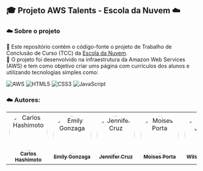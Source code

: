 ## 🎓 Projeto AWS Talents - Escola da Nuvem ☁️
### ☁️ Sobre o projeto
🧡 Este repositório contém o código-fonte o projeto de Trabalho de Conclusão de Curso (TCC) da [Escola da Nuvem](https://escoladanuvem.org/). <br /> 🧡 O projeto foi desenvolvido na infraestrutura da Amazon Web Services (AWS) e tem como objetivo criar ums página com currículos dos alunos e utilizando tecnologias simples como:<br />

![AWS](https://img.shields.io/badge/AWS-%23FF9900.svg?style=for-the-badge&logo=amazon-aws&logoColor=white)  ![HTML5](https://img.shields.io/badge/html5-%23E34F26.svg?style=for-the-badge&logo=html5&logoColor=white) ![CSS3](https://img.shields.io/badge/css3-%231572B6.svg?style=for-the-badge&logo=css3&logoColor=white) ![JavaScript](https://img.shields.io/badge/JavaScript-F7DF1E?style=for-the-badge&logo=javascript&logoColor=black)


### ☁️ Autores: 
<table align="center">
<tr>
<td align="center"><a href="https://github.com/YuichiYH"><img style="border-radius: 50%;" src="https://github.com/YuichiYH.png" width="100px;" alt="Carlos Hashimoto"/><br /><sub><b>Carlos Hashimoto </b></sub></a><br/></td>
<td align="center"><a href="https://github.com/videodegatinho"><img style="border-radius: 50%;" src="https://github.com/videodegatinho.png" width="100px;" alt="Emily Gonzaga"/><br /><sub><b>Emily Gonzaga </b></sub></a><br/></td> 
<td align="center"><a href="https://github.com/jennifer-cruz"><img style="border-radius: 50%;" src="https://github.com/jennifer-cruz.png" width="100px;" alt="Jennifer Cruz"/><br /><sub><b>Jennifer Cruz</b></sub></a><br/></td> 
<td align="center"><a href="https://github.com/MoisesPorta"><img style="border-radius: 50%;" src="https://github.com/MoisesPorta.png" width="100px;" alt="Moises Porta"/><br /><sub><b>Moises Porta</b></sub></a><br/></td> 
<td align="center"><a href="https://github.com/wilsonjunior1307"><img style="border-radius: 50%;" src="https://github.com/wilsonjunior1307.png" width="100px;" alt="Wilson Júnior"/><br /><sub><b>Wilson Júnior</b></sub></a><br/></td>
</table>
